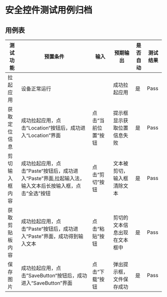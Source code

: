 # 安全控件测试用例归档

## 用例表

| 测试功能       | 预置条件                                                     | 输入               | 预期输出                     | 是否自动 | 测试结果 |
| -------------- | ------------------------------------------------------------ | ------------------ | ---------------------------- | -------- | -------- |
| 拉起应用       | 设备正常运行                                                 |                    | 成功拉起应用                 | 是       | Pass     |
| 获取定位信息   | 成功拉起应用，点击”Location“按钮后，成功进入“Location”界面   | 点击“当前位置”按钮 | 提示框显示获取位置信息失败   | 是       | Pass     |
| 剪切输入框内容 | 成功拉起应用，点击”Paste“按钮后，成功进入“Paste”界面,拉起输入法，输入文本后长按输入框，点击“全选”按钮 | 点击“剪切”按钮     | 文本被剪切，输入框清除文本   | 是       | Pass     |
| 获取剪贴板内容 | 成功拉起应用，点击”Paste“按钮后，成功进入“Paste”界面，成功得到输入文本 | 点击“粘贴”按钮     | 剪切的文本信息出现在文本框中 | 是       | Pass     |
| 保存图片       | 成功拉起应用，点击”SaveButton“按钮后，成功进入“SaveButton”界面 | 点击“下载”按钮     | 弹出提示框，文件保存成功     | 是       | Pass     |
